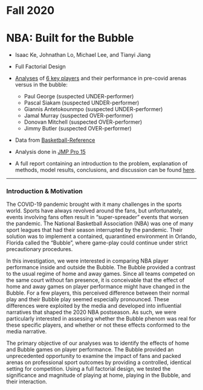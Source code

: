 # Fall 2020
# NBA: Built for the Bubble
* Isaac Ke, Johnathan Lo, Michael Lee, and Tianyi Jiang
* Full Factorial Design  
* [Analyses](https://github.com/isaacke9/built-for-the-bubble/tree/main/JMP%20files) of [6 key players](https://github.com/isaacke9/built-for-the-bubble/tree/main/data) and their performance in pre-covid arenas versus in the bubble:  
    - Paul George (suspected UNDER-performer)  
    - Pascal Siakam (suspected UNDER-performer)  
    - Giannis Antetokounmpo (suspected UNDER-performer)  
    - Jamal Murray (suspected OVER-performer)  
    - Donovan Mitchell (suspected OVER-performer)  
    - Jimmy Butler (suspected OVER-performer)  
* Data from [Basketball-Reference](https://www.basketball-reference.com/ "Basketball Reference") 
* Analysis done in [JMP Pro 15](https://www.jmp.com/en_in/software/new-release/new-in-jmp-and-jmp-pro.html)  
  
* A full report containing an introduction to the problem, explanation of methods, model results, conclusions, and discussion can be found [here](https://github.com/isaacke9/built-for-the-bubble/blob/main/Report.pdf).  

***

### Introduction & Motivation  
<p>The COVID-19 pandemic brought with it many challenges in the sports world. Sports have always
revolved around the fans, but unfortunately, events involving fans often result in “super-spreader” events
that worsen the pandemic. The National Basketball Association (NBA) was one of many sport leagues
that had their season interrupted by the pandemic. Their solution was to implement a contained,
quarantined environment in Orlando, Florida called the “Bubble”, where game-play could continue under
strict precautionary procedures.</p>
<p>In this investigation, we were interested in comparing NBA player performance inside and outside
the Bubble. The Bubble provided a contrast to the usual regime of home and away games. Since all
teams competed on the same court without fan presence, it is conceivable that the effect of home and
away games on player performance might have changed in the Bubble. For a few players, this perceived
difference between their normal play and their Bubble play seemed especially pronounced. These
differences were exploited by the media and developed into influential narratives that shaped the
2020 NBA postseason. As such, we were particularly interested in assessing whether the Bubble phenom
was real for these specific players, and whether or not these effects conformed to the media narrative.</p>
<p>The primary objective of our analyses was to identify the effects of home and Bubble games
on player performance. The Bubble provided an unprecedented opportunity to examine the impact of
fans and packed arenas on professional sport outcomes by providing a controlled, identical setting for
competition. Using a full factorial design, we tested the significance and magnitude of playing at home,
playing in the Bubble, and their interaction.</p>
